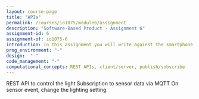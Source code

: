 ```yaml
---
layout: course-page
title: "APIs"
permalink: /courses/io1075/module6/assignment
description: "Software-Based Product - Assignment 6"
assignment-id: 6
assignment-of: io1075-6
introduction: In this assignment you will write against the smartphone app API to control the GoodNight Lamp based on smartphone data.
prog_environment: "-"
design:  "-"
code_management: "-"
computational_concepts: REST APIs, client/server, publish/subscribe
---
```


REST API to control the light
Subscription to sensor data via MQTT
On sensor event, change the lighting setting

